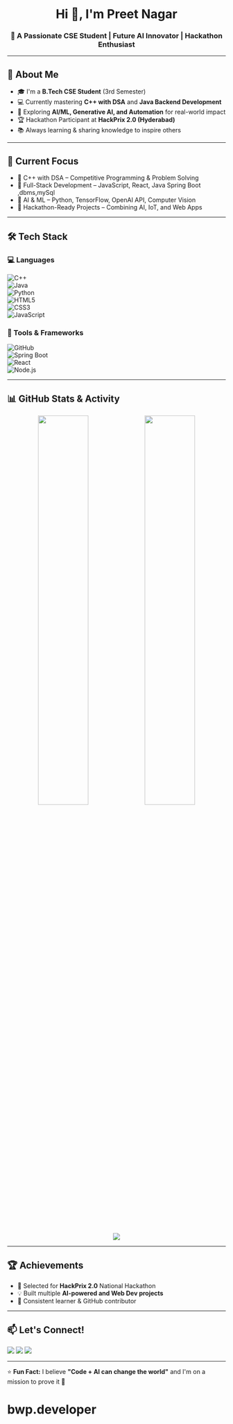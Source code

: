 <h1 align="center">Hi 👋, I'm Preet Nagar</h1>
<h3 align="center">🚀 A Passionate CSE Student | Future AI Innovator | Hackathon Enthusiast</h3>

---

## 🚀 About Me  
- 🎓 I'm a **B.Tech CSE Student** (3rd Semester)  
- 💻 Currently mastering **C++ with DSA** and **Java Backend Development**  
- 🤖 Exploring **AI/ML, Generative AI, and Automation** for real-world impact  
- 🏆 Hackathon Participant at **HackPrix 2.0 (Hyderabad)**   
- 📚 Always learning & sharing knowledge to inspire others  

---

## 📌 Current Focus  
- 📍 C++ with DSA – Competitive Programming & Problem Solving  
- 📍 Full-Stack Development –  JavaScript, React, Java Spring Boot ,dbms,mySql 
- 📍 AI & ML – Python, TensorFlow, OpenAI API, Computer Vision  
- 📍 Hackathon-Ready Projects – Combining AI, IoT, and Web Apps

---

## 🛠 Tech Stack

### 💻 Languages  
![C++](https://img.shields.io/badge/C++-00599C?style=for-the-badge&logo=cplusplus&logoColor=white)  
![Java](https://img.shields.io/badge/Java-ED8B00?style=for-the-badge&logo=java&logoColor=white)  
![Python](https://img.shields.io/badge/Python-3776AB?style=for-the-badge&logo=python&logoColor=white)  
![HTML5](https://img.shields.io/badge/HTML5-E34F26?style=for-the-badge&logo=html5&logoColor=white)  
![CSS3](https://img.shields.io/badge/CSS3-1572B6?style=for-the-badge&logo=css3&logoColor=white)  
![JavaScript](https://img.shields.io/badge/JavaScript-F7DF1E?style=for-the-badge&logo=javascript&logoColor=black)  

### 🧰 Tools & Frameworks  
![GitHub](https://img.shields.io/badge/GitHub-100000?style=for-the-badge&logo=github&logoColor=white)  
![Spring Boot](https://img.shields.io/badge/Spring%20Boot-6DB33F?style=for-the-badge&logo=springboot&logoColor=white)  
![React](https://img.shields.io/badge/React-20232A?style=for-the-badge&logo=react&logoColor=61DAFB)  
![Node.js](https://img.shields.io/badge/Node.js-339933?style=for-the-badge&logo=nodedotjs&logoColor=white)  

---

## 📊 GitHub Stats & Activity  

<p align="center">
  <img width="48%" src="https://github-readme-stats.vercel.app/api?username=bwp-developer&show_icons=true&theme=radical" />
  <img width="48%" src="https://github-readme-streak-stats.herokuapp.com/?user=bwp-developer&theme=radical" />
</p>

<p align="center">
  <img src="https://github-readme-stats.vercel.app/api/top-langs/?username=bwp-developer&layout=compact&theme=radical" />
</p>

---

## 🏆 Achievements  
- 🥇 Selected for **HackPrix 2.0** National Hackathon  
- 💡 Built multiple **AI-powered and Web Dev projects**  
- 🎯 Consistent learner & GitHub contributor  

---

## 📫 Let's Connect!  
<p align="left">
<a href="https://github.com/bwp-developer" target="_blank"><img src="https://img.shields.io/badge/GitHub-bwp--developer-black?style=for-the-badge&logo=github"></a>
<a href="https://linkedin.com/in/YOUR-LINKEDIN" target="_blank"><img src="https://img.shields.io/badge/LinkedIn-Connect-blue?style=for-the-badge&logo=linkedin"></a>
<a href="mailto:preetnagar@gmail.com"><img src="https://img.shields.io/badge/Email-Contact-red?style=for-the-badge&logo=gmail"></a>
</p>

---

⭐ **Fun Fact:** I believe **"Code + AI can change the world"** and I'm on a mission to prove it 🚀

# bwp.developer
